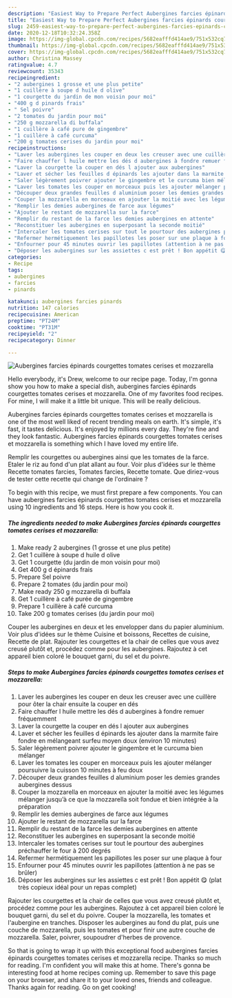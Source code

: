 ```yaml
---
description: "Easiest Way to Prepare Perfect Aubergines farcies épinards courgettes tomates cerises et mozzarella"
title: "Easiest Way to Prepare Perfect Aubergines farcies épinards courgettes tomates cerises et mozzarella"
slug: 2459-easiest-way-to-prepare-perfect-aubergines-farcies-epinards-courgettes-tomates-cerises-et-mozzarella
date: 2020-12-18T10:32:24.358Z
image: https://img-global.cpcdn.com/recipes/5682eafffd414ae9/751x532cq70/aubergines-farcies-epinards-courgettes-tomates-cerises-et-mozzarella-photo-principale-de-la-recette.jpg
thumbnail: https://img-global.cpcdn.com/recipes/5682eafffd414ae9/751x532cq70/aubergines-farcies-epinards-courgettes-tomates-cerises-et-mozzarella-photo-principale-de-la-recette.jpg
cover: https://img-global.cpcdn.com/recipes/5682eafffd414ae9/751x532cq70/aubergines-farcies-epinards-courgettes-tomates-cerises-et-mozzarella-photo-principale-de-la-recette.jpg
author: Christina Massey
ratingvalue: 4.7
reviewcount: 35343
recipeingredient:
- "2 aubergines 1 grosse et une plus petite"
- "1 cuillère à soupe d huile d olive"
- "1 courgette du jardin de mon voisin pour moi"
- "400 g d pinards frais"
- " Sel poivre"
- "2 tomates du jardin pour moi"
- "250 g mozzarella di buffala"
- "1 cuillère à café pure de gingembre"
- "1 cuillère à café curcuma"
- "200 g tomates cerises du jardin pour moi"
recipeinstructions:
- "Laver les aubergines les couper en deux les creuser avec une cuillère pour ôter la chair ensuite la couper en dés"
- "Faire chauffer l huile mettre les dés d aubergines à fondre remuer fréquemment"
- "Laver la courgette la couper en dés l ajouter aux aubergines"
- "Laver et sécher les feuilles d épinards les ajouter dans la marmite faire fondre en mélangeant surfeu moyen doux (environ 10 minutes)"
- "Saler légèrement poivrer ajouter le gingembre et le curcuma bien mélanger"
- "Laver les tomates les couper en morceaux puis les ajouter mélanger poursuivre la cuisson 10 minutes à feu doux"
- "Découper deux grandes feuilles d aluminium poser les demies grandes aubergines dessus"
- "Couper la mozzarella en morceaux en ajouter la moitié avec les légumes mélanger jusqu’à ce que la mozzarella soit fondue et bien intégrée à la préparation"
- "Remplir les demies aubergines de farce aux légumes"
- "Ajouter le restant de mozzarella sur la farce"
- "Remplir du restant de la farce les demies aubergines en attente"
- "Reconstituer les aubergines en superposant la seconde moitié"
- "Intercaler les tomates cerises sur tout le pourtour des aubergines préchauffer le four à 200 degrés"
- "Refermer hermétiquement les papillotes les poser sur une plaque à four"
- "Enfourner pour 45 minutes ouvrir les papillotes (attention à ne pas se brûler)"
- "Déposer les aubergines sur les assiettes c est prêt ! Bon appétit 😋 (plat très copieux idéal pour un repas complet)"
categories:
- Recipe
tags:
- aubergines
- farcies
- pinards

katakunci: aubergines farcies pinards 
nutrition: 147 calories
recipecuisine: American
preptime: "PT24M"
cooktime: "PT31M"
recipeyield: "2"
recipecategory: Dinner

---
```



![Aubergines farcies épinards courgettes tomates cerises et mozzarella](https://img-global.cpcdn.com/recipes/5682eafffd414ae9/751x532cq70/aubergines-farcies-epinards-courgettes-tomates-cerises-et-mozzarella-photo-principale-de-la-recette.jpg)

Hello everybody, it's Drew, welcome to our recipe page. Today, I'm gonna show you how to make a special dish, aubergines farcies épinards courgettes tomates cerises et mozzarella. One of my favorites food recipes. For mine, I will make it a little bit unique. This will be really delicious.

Aubergines farcies épinards courgettes tomates cerises et mozzarella is one of the most well liked of recent trending meals on earth. It's simple, it's fast, it tastes delicious. It's enjoyed by millions every day. They're fine and they look fantastic. Aubergines farcies épinards courgettes tomates cerises et mozzarella is something which I have loved my entire life.

Remplir les courgettes ou aubergines ainsi que les tomates de la farce. Etaler le riz au fond d&#39;un plat allant au four. Voir plus d&#39;idées sur le thème Recette tomates farcies, Tomates farcies, Recette tomate. Que diriez-vous de tester cette recette qui change de l&#39;ordinaire ?


To begin with this recipe, we must first prepare a few components. You can have aubergines farcies épinards courgettes tomates cerises et mozzarella using 10 ingredients and 16 steps. Here is how you cook it.

<!--inarticleads1-->

##### The ingredients needed to make Aubergines farcies épinards courgettes tomates cerises et mozzarella:

1. Make ready 2 aubergines (1 grosse et une plus petite)
1. Get 1 cuillère à soupe d huile d olive
1. Get 1 courgette (du jardin de mon voisin pour moi)
1. Get 400 g d épinards frais
1. Prepare  Sel poivre
1. Prepare 2 tomates (du jardin pour moi)
1. Make ready 250 g mozzarella di buffala
1. Get 1 cuillère à café purée de gingembre
1. Prepare 1 cuillère à café curcuma
1. Take 200 g tomates cerises (du jardin pour moi)


Couper les aubergines en deux et les envelopper dans du papier aluminium. Voir plus d&#39;idées sur le thème Cuisine et boissons, Recettes de cuisine, Recette de plat. Rajouter les courgettes et la chair de celles que vous avez creusé plutôt et, procédez comme pour les aubergines. Rajoutez à cet appareil bien coloré le bouquet garni, du sel et du poivre. 

<!--inarticleads2-->

##### Steps to make Aubergines farcies épinards courgettes tomates cerises et mozzarella:

1. Laver les aubergines les couper en deux les creuser avec une cuillère pour ôter la chair ensuite la couper en dés
1. Faire chauffer l huile mettre les dés d aubergines à fondre remuer fréquemment
1. Laver la courgette la couper en dés l ajouter aux aubergines
1. Laver et sécher les feuilles d épinards les ajouter dans la marmite faire fondre en mélangeant surfeu moyen doux (environ 10 minutes)
1. Saler légèrement poivrer ajouter le gingembre et le curcuma bien mélanger
1. Laver les tomates les couper en morceaux puis les ajouter mélanger poursuivre la cuisson 10 minutes à feu doux
1. Découper deux grandes feuilles d aluminium poser les demies grandes aubergines dessus
1. Couper la mozzarella en morceaux en ajouter la moitié avec les légumes mélanger jusqu’à ce que la mozzarella soit fondue et bien intégrée à la préparation
1. Remplir les demies aubergines de farce aux légumes
1. Ajouter le restant de mozzarella sur la farce
1. Remplir du restant de la farce les demies aubergines en attente
1. Reconstituer les aubergines en superposant la seconde moitié
1. Intercaler les tomates cerises sur tout le pourtour des aubergines préchauffer le four à 200 degrés
1. Refermer hermétiquement les papillotes les poser sur une plaque à four
1. Enfourner pour 45 minutes ouvrir les papillotes (attention à ne pas se brûler)
1. Déposer les aubergines sur les assiettes c est prêt ! Bon appétit 😋 (plat très copieux idéal pour un repas complet)


Rajouter les courgettes et la chair de celles que vous avez creusé plutôt et, procédez comme pour les aubergines. Rajoutez à cet appareil bien coloré le bouquet garni, du sel et du poivre. Couper la mozzarella, les tomates et l&#39;aubergine en tranches. Disposer les aubergines au fond du plat, puis une couche de mozzarella, puis les tomates et pour finir une autre couche de mozzarella. Saler, poivrer, soupoudrer d&#39;herbes de provence. 

So that is going to wrap it up with this exceptional food aubergines farcies épinards courgettes tomates cerises et mozzarella recipe. Thanks so much for reading. I'm confident you will make this at home. There's gonna be interesting food at home recipes coming up. Remember to save this page on your browser, and share it to your loved ones, friends and colleague. Thanks again for reading. Go on get cooking!
